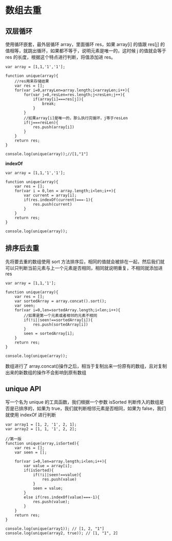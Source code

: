 # 数组去重
## 双层循环
使用循环嵌套，最外层循环 array，里面循环 res，如果 array[i] 的值跟 res[j] 的值相等，就跳出循环，如果都不等于，说明元素是唯一的，这时候 j 的值就会等于 res 的长度，根据这个特点进行判断，将值添加进 res。
```
var array = [1,1,'1','1'];

function unique(array){
    //res用来存储结果
    var res = [];
    for(var i=0,arrayLen=array.length;i<arrayLen;i++){
        for(var j=0,resLen=res.length;j<resLen;j++){
            if(array[i]===res[j]){
                break;
            }
        }
        //如果array[i]是唯一的，那么执行完循环，j等于resLen
        if(j===resLen){
            res.push(array[i])
        }
    }
    return res;
}

console.log(unique(array));//[1,"1"]
```
**indexOf**
```
var array = [1,1,'1','1'];

function unique(array){
    var res = [];
    for(var i = 0,len = array.length;i<len;i++){
        var current = array[i];
        if(res.indexOf(current)===-1){
            res.push(current)
        }
    }
    return res;
}

console.log(unique(array));
```

## 排序后去重
先将要去重的数组使用 sort 方法排序后，相同的值就会被排在一起，然后我们就可以只判断当前元素与上一个元素是否相同，相同就说明重复，不相同就添加进 res

```
var array = [1,1,'1'];

function unique(array){
    var res = [];
    var sortedArray = array.concat().sort();
    var seen;
    for(var i=0,len=sortedArray.length;i<len;i++){
        //如果是第一个元素或者相邻的元素不相同
        if(!i||seen!==sortedArray[i]){
            res.push(sortedArray[i])
        }
        seen = sortedArray[i];
    }
    return res;
}

console.log(unique(array));
```
数组进行了 array.concat()操作之后，相当于复制出来一份原有的数组，且对复制出来的新数组的操作不会影响到原有数组

## unique API
写一个名为 unique 的工具函数，我们根据一个参数 isSorted 判断传入的数组是否是已排序的，如果为 true，我们就判断相邻元素是否相同，如果为 false，我们就使用 indexOf 进行判断
```
var array1 = [1, 2, '1', 2, 1];
var array2 = [1, 1, '1', 2, 2];

//第一版
function unique(array,isSorted){
    var res = [];
    var seen = [];

    for(var i=0,len=array.length;i<len;i++){
        var value = array[i];
        if(isSorted){
            if(!i||seen!==value){
                res.push(value)
            }
            seen = value;
        }
        else if(res.indexOf(value)===-1){
            res.push(value);
        }
    }
    return res;
}

console.log(unique(array1)); // [1, 2, "1"]
console.log(unique(array2, true)); // [1, "1", 2]
```